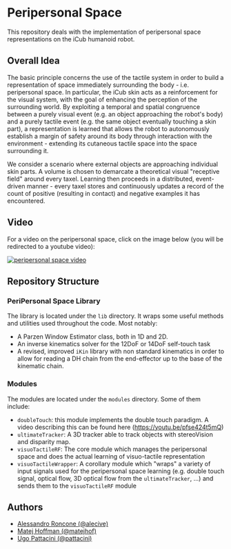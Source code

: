 Peripersonal Space
=================

This repository deals with the implementation of peripersonal space representations on the iCub humanoid robot.

## Overall Idea

The basic principle concerns the use of the tactile system in order to build a representation of space immediately surrounding the body - i.e. peripersonal space. In particular, the iCub skin acts as a reinforcement for the visual system, with the goal of enhancing the perception of the surrounding world. By exploiting a temporal and spatial congruence between a purely visual event (e.g. an object approaching the robot's body) and a purely tactile event (e.g. the same object eventually touching a skin part), a representation is learned that allows the robot to autonomously establish a margin of safety around its body through interaction with the environment - extending its cutaneous tactile space into the space surrounding it.

We consider a scenario where external objects are approaching individual skin parts. A volume is chosen to demarcate a theoretical visual "receptive field" around every taxel. Learning then proceeds in a distributed, event-driven manner - every taxel stores and continuously updates a record of the count of positive (resulting in contact) and negative examples it has encountered.

## Video

For a video on the peripersonal space, click on the image below (you will be redirected to a youtube video):

[![peripersonal space video](http://img.youtube.com/vi/3IaXxNwC_7E/0.jpg)](http://www.youtube.com/watch?v=3IaXxNwC_7E)

## Repository Structure

### PeriPersonal Space Library

The library is located under the `lib` directory. It wraps some useful methods and utilities used throughout the code. Most notably:
 * A Parzen Window Estimator class, both in 1D and 2D.
 * An inverse kinematics solver for the 12DoF or 14DoF self-touch task
 * A revised, improved `iKin` library with non standard kinematics in order to allow for reading a DH chain from the end-effector up to the base of the kinematic chain.

### Modules

The modules are located under the `modules` directory. Some of them include:
 * `doubleTouch`: this module implements the double touch paradigm. A video describing this can be found here  (https://youtu.be/pfse424t5mQ)
 * `ultimateTracker`: A 3D tracker able to track objects with stereoVision and disparity map.
 * `visuoTactileRF`: The core module which manages the peripersonal space and does the actual learning of visuo-tactile representation
 * `visuoTactileWrapper`: A corollary module which "wraps" a variety of input signals used for the peripersonal space learning (e.g. double touch signal, optical flow, 3D optical flow from the `ultimateTracker`, ...) and sends them to the `visuoTactileRF` module

## Authors

 * [Alessandro Roncone (@alecive)](https://github.com/alecive)
 * [Matej Hoffman (@matejhof)](https://github.com/matejhof)
 * [Ugo Pattacini (@pattacini)](https://github.com/pattacini)
